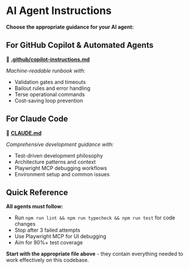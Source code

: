 # AI Agent Instructions

**Choose the appropriate guidance for your AI agent:**

## For GitHub Copilot & Automated Agents

📖 **[.github/copilot-instructions.md](.github/copilot-instructions.md)**

_Machine-readable runbook with:_

- Validation gates and timeouts
- Bailout rules and error handling
- Terse operational commands
- Cost-saving loop prevention

## For Claude Code

📖 **[CLAUDE.md](CLAUDE.md)**

_Comprehensive development guidance with:_

- Test-driven development philosophy
- Architecture patterns and context
- Playwright MCP debugging workflows
- Environment setup and common issues

## Quick Reference

**All agents must follow:**

- Run `npm run lint && npm run typecheck && npm run test` for code changes
- Stop after 3 failed attempts
- Use Playwright MCP for UI debugging
- Aim for 90%+ test coverage

**Start with the appropriate file above** - they contain everything needed to work effectively on this codebase.
